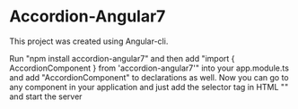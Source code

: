 # Accordion-Angular7
This project was created using Angular-cli.

Run "npm install accordion-angular7" and then add "import { AccordionComponent } from 'accordion-angular7'" into your app.module.ts and add "AccordionComponent" to declarations as well. Now you can go to any component in your application and just add the selector tag in HTML "<accordion></accordion>" and start the server